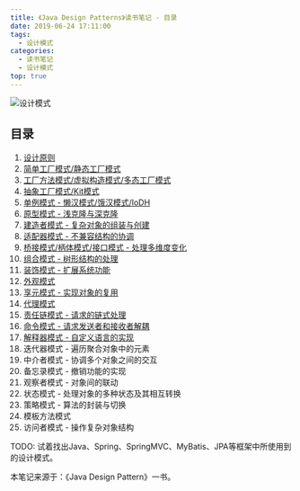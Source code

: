 ```yaml
---
title: 《Java Design Patterns》读书笔记 - 目录
date: 2019-06-24 17:11:00
tags: 
  - 设计模式
categories:
  - 读书笔记
  - 设计模式
top: true
---
```


![设计模式](https://i.loli.net/2019/07/04/5d1dc031039b536890.png)

<!-- More -->

## 目录

1. [设计原则](/2019/06/25/读书笔记/《JavaDesignPatterns》/2.面向对象设计原则/)
2. [简单工厂模式/静态工厂模式](/2019/06/26/读书笔记/《JavaDesignPatterns》/3.简单工厂模式/)
3. [工厂方法模式/虚拟构造模式/多态工厂模式](/2019/06/26/读书笔记/《JavaDesignPatterns》/4.工厂方法模式/)
4. [抽象工厂模式/Kit模式](/2019/06/26/读书笔记/《JavaDesignPatterns》/5.抽象工厂模式/)
5. [单例模式 - 懒汉模式/饿汉模式/IoDH](/2019/06/27/读书笔记/《JavaDesignPatterns》/6.单例模式/)
6. [原型模式 - 浅克隆与深克隆](/2019/06/27/读书笔记/《JavaDesignPatterns》/7.原型模式/)
7. [建造者模式 - 复杂对象的组装与创建](/2019/07/05/读书笔记/《JavaDesignPatterns》/8.建造者模式/)
8. [适配器模式 - 不兼容结构的协调](/2019/07/06/读书笔记/《JavaDesignPatterns》/9.适配器模式/)
9. [桥接模式/柄体模式/接口模式 - 处理多维度变化](/2019/07/08/读书笔记/《JavaDesignPatterns》/10.桥接模式/)
10. [组合模式 - 树形结构的处理](/2019/07/09/读书笔记/《JavaDesignPatterns》/11.组合模式/)
11. [装饰模式 - 扩展系统功能](/2019/07/11/读书笔记/《JavaDesignPatterns》/12.装饰模式/)
12. [外观模式](/2019/07/11/读书笔记/《JavaDesignPatterns》/13.外观模式/)
13. [享元模式 - 实现对象的复用](/2019/07/12/读书笔记/《JavaDesignPatterns》/14.享元模式/)
14. [代理模式](/2019/07/15/读书笔记/《JavaDesignPatterns》/15.代理模式/)
15. [责任链模式 - 请求的链式处理](/2019/07/15/读书笔记/《JavaDesignPatterns》/16.责任链模式/)
16. [命令模式 - 请求发送者和接收者解耦](/2019/07/17/读书笔记/《JavaDesignPatterns》/17.命令模式/)
17. [解释器模式 - 自定义语言的实现](/2019/07/22/读书笔记/《JavaDesignPatterns》/18.解释器模式/)
18. 迭代器模式 - 遍历聚合对象中的元素
19. 中介者模式 - 协调多个对象之间的交互
20. 备忘录模式 - 撤销功能的实现
21. 观察者模式 - 对象间的联动
22. 状态模式 - 处理对象的多种状态及其相互转换
23. 策略模式 - 算法的封装与切换
24. 模板方法模式
25. 访问者模式 - 操作复杂对象结构

TODO: 试着找出Java、Spring、SpringMVC、MyBatis、JPA等框架中所使用到的设计模式。

本笔记来源于：《Java Design Pattern》一书。